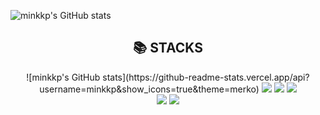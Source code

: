 ![minkkp's GitHub stats](https://github-readme-stats.vercel.app/api?username=minkkp&show_icons=true&theme=merko)

<div align=center><h2>📚 STACKS</h2></div>
<div align=center> 
  ![minkkp's GitHub stats](https://github-readme-stats.vercel.app/api?username=minkkp&show_icons=true&theme=merko)

  <img src="https://img.shields.io/badge/python-3776AB?style=for-the-badge&logo=python&logoColor=white"> 
  <img src="https://img.shields.io/badge/java-007396?style=for-the-badge&logo=java&logoColor=white"> 
  <img src="https://img.shields.io/badge/html5-E34F26?style=for-the-badge&logo=html5&logoColor=white"> 
  <br>
  <img src="https://img.shields.io/badge/django-092E20?style=for-the-badge&logo=django&logoColor=white">
  <img src="https://img.shields.io/badge/spring-6DB33F?style=for-the-badge&logo=spring&logoColor=white">
  <br>
</div>






